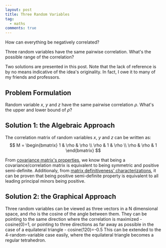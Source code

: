 ```yaml
---
layout: post
title: Three Random Variables
tag:
  - maths
comments: true
---
```

How can everything be negatively correlated?

Three random variables have the same pairwise correlation. What's the possible range of the correlation?

Two solutions are presented in this post. Note that the lack of reference is by no means indicative of the idea's originality. In fact, I owe it to many of my friends and professors.

## Problem Formulation
Random variable $x$, $y$ and $z$ have the same pairwise correlation $\rho$. What's the upper and lower bound of $\rho$?

## Solution 1: the Algebraic Approach
The correlation matrix of random variables $x$, $y$ and $z$ can be written as:
$$
M = \begin{bmatrix} 1 & \rho & \rho \\ \rho & 1 & \rho \\ \rho & \rho & 1 \end{bmatrix}
$$

From [covariance matrix's properties](https://en.wikipedia.org/wiki/Covariance_matrix#Which_matrices_are_covariance_matrices?), we know that being a covariance/correlation matrix is equivalent to being symmetric and positive semi-definite. Additionaly, from [matrix definitiveness' characterizations](https://en.wikipedia.org/wiki/Definiteness_of_a_matrix#Characterizations), it can be proven that being positive semi-definite property is equivalent to all leading principal minors being positive.

## Solution 2: the Graphical Approach
Three random variables can be viewed as three vectors in a N dimensional space, and rho is the cosine of the angle between them. They can be pointing to the same direction where the correlation is maximized - cosine(0)=1, or pointing to three directions as far away as possible in the case of a equilateral triangle - cosine(120)=-0.5
This can be extended to the 4-random-variable case easily, where the equilateral triangle becomes a regular tetrahedron.
